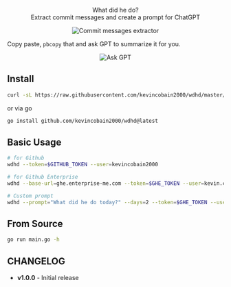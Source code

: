 <p align="center">
  What did he do?
  <br>
  Extract commit messages and create a prompt for ChatGPT
</p>
<p align="center">
  <img alt="Commit messages extractor" src="https://imgur.com/Qnxbuxe.png">
</p>

Copy paste, `pbcopy` that and ask GPT to summarize it for you.

<p align="center">
  <img alt="Ask GPT" src="https://imgur.com/ocLOA16.png">
</p>


## Install

```sh
curl -sL https://raw.githubusercontent.com/kevincobain2000/wdhd/master/install.sh | sh
```

or via go

```sh
go install github.com/kevincobain2000/wdhd@latest
```

## Basic Usage

```sh
# for Github
wdhd --token=$GITHUB_TOKEN --user=kevincobain2000

# for Github Enterprise
wdhd --base-url=ghe.enterprise-me.com --token=$GHE_TOKEN --user=kevin.cobain

# Custom prompt
wdhd --prompt="What did he do today?" --days=2 --token=$GHE_TOKEN --user=kevin.cobain
```

## From Source

```sh
go run main.go -h
```


## CHANGELOG

- **v1.0.0** - Initial release
